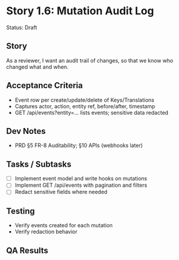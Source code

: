 # Story 1.6: Mutation Audit Log

Status: Draft

## Story

As a reviewer,
I want an audit trail of changes,
so that we know who changed what and when.

## Acceptance Criteria

- Event row per create/update/delete of Keys/Translations
- Captures actor, action, entity ref, before/after, timestamp
- GET /api/events?entity=... lists events; sensitive data redacted

## Dev Notes

- PRD §5 FR-8 Auditability; §10 APIs (webhooks later)

## Tasks / Subtasks

- [ ] Implement event model and write hooks on mutations
- [ ] Implement GET /api/events with pagination and filters
- [ ] Redact sensitive fields where needed

## Testing

- Verify events created for each mutation
- Verify redaction behavior

## QA Results

